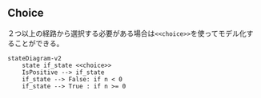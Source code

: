 ## Choice

２つ以上の経路から選択する必要がある場合は`<<choice>>`を使ってモデル化することができる。

```mermaid
stateDiagram-v2
    state if_state <<choice>>
    IsPositive --> if_state
    if_state --> False: if n < 0
    if_state --> True : if n >= 0
```
